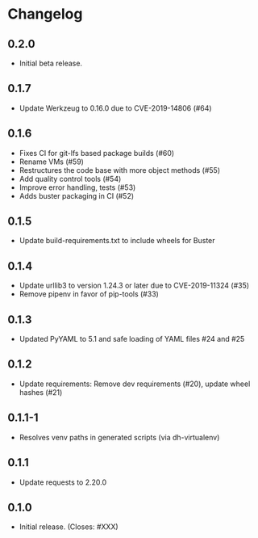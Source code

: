 # Changelog

## 0.2.0

  * Initial beta release.

## 0.1.7

  * Update Werkzeug to 0.16.0 due to CVE-2019-14806 (#64)

## 0.1.6

  * Fixes CI for git-lfs based package builds (#60)
  * Rename VMs (#59)
  * Restructures the code base with more object methods (#55)
  * Add quality control tools (#54)
  * Improve error handling, tests (#53)
  * Adds buster packaging in CI (#52)

## 0.1.5

  * Update build-requirements.txt to include wheels for Buster

## 0.1.4

  * Update urllib3 to version 1.24.3 or later due to CVE-2019-11324 (#35)
  * Remove pipenv in favor of pip-tools (#33)

## 0.1.3

  * Updated PyYAML to 5.1 and safe loading of YAML files
    #24 and #25

## 0.1.2

  * Update requirements: Remove dev requirements (#20), update wheel hashes
    (#21)

## 0.1.1-1

  * Resolves venv paths in generated scripts (via dh-virtualenv)

## 0.1.1

  * Update requests to 2.20.0

## 0.1.0

  * Initial release. (Closes: #XXX)

